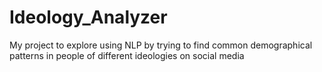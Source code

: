 # Ideology_Analyzer
My project to explore using NLP by trying to find common demographical patterns in people of different ideologies on social media
